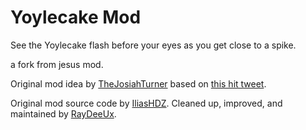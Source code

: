 # Yoylecake Mod

See the Yoylecake flash before your eyes as you get close to a spike.

a fork from jesus mod.

Original mod idea by [TheJosiahTurner](https://twitter.com/TheJosTurner) based on [this hit tweet](https://vxtwitter.com/TheJosTurner/status/1832915369406705753).

Original mod source code by [IliasHDZ](https://github.com/iliashdz). Cleaned up, improved, and maintained by [RayDeeUx](https://github.com/raydeeux).